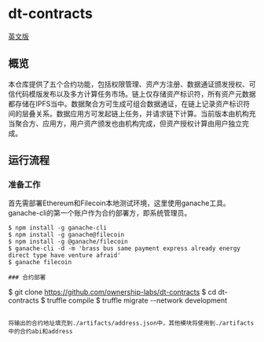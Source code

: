 # dt-contracts

[英文版](./README.md)

## 概览

本仓库提供了五个合约功能，包括权限管理、资产方注册、数据通证颁发授权、可信代码模版发布以及多方计算任务市场。链上仅存储资产标识符，所有资产元数据都存储在IPFS当中。数据聚合方可生成可组合数据通证，在链上记录资产标识符间的层叠关系。数据应用方可发起链上任务，并请求链下计算。当前版本由机构充当聚合方、应用方，用户资产颁发也由机构完成，但资产授权计算由用户独立完成。

## 运行流程

### 准备工作

首先需部署Ethereum和Filecoin本地测试环境，这里使用ganache工具。ganache-cli的第一个账户作为合约部署方，即系统管理员。
```
$ npm install -g ganache-cli
$ npm install -g ganache@filecoin
$ npm install -g @ganache/filecoin
$ ganache-cli -d -m 'brass bus same payment express already energy direct type have venture afraid'
$ ganache filecoin

### 合约部署

```
$ git clone https://github.com/ownership-labs/dt-contracts
$ cd dt-contracts
$ truffle compile
$ truffle migrate --network development
```

将输出的合约地址填充到./artifacts/address.json中，其他模块将使用到./artifacts中的合约abi和address